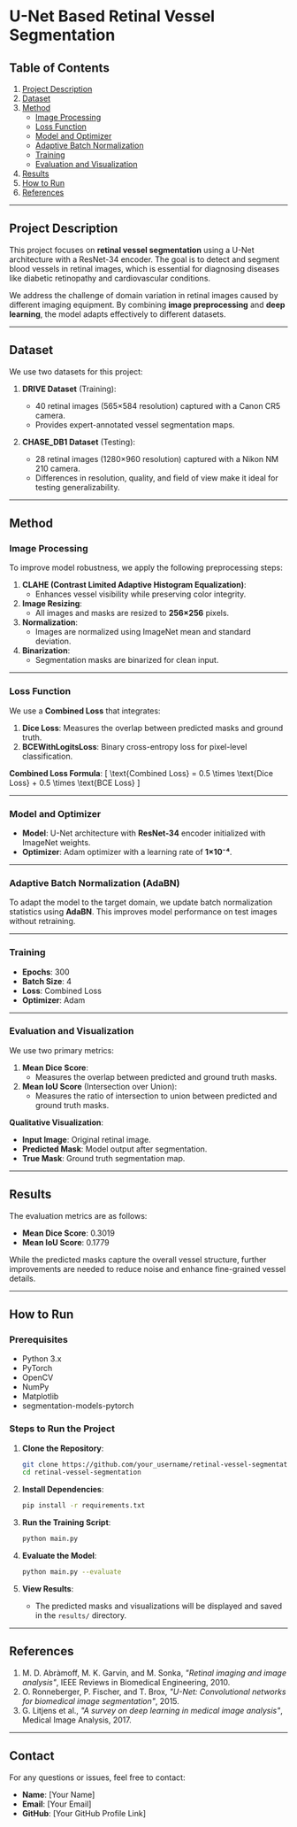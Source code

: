 
# U-Net Based Retinal Vessel Segmentation

## Table of Contents
1. [Project Description](#project-description)
2. [Dataset](#dataset)
3. [Method](#method)
    - [Image Processing](#image-processing)
    - [Loss Function](#loss-function)
    - [Model and Optimizer](#model-and-optimizer)
    - [Adaptive Batch Normalization](#adaptive-batch-normalization)
    - [Training](#training)
    - [Evaluation and Visualization](#evaluation-and-visualization)
4. [Results](#results)
5. [How to Run](#how-to-run)
6. [References](#references)

---

## Project Description

This project focuses on **retinal vessel segmentation** using a U-Net architecture with a ResNet-34 encoder. The goal is to detect and segment blood vessels in retinal images, which is essential for diagnosing diseases like diabetic retinopathy and cardiovascular conditions.

We address the challenge of domain variation in retinal images caused by different imaging equipment. By combining **image preprocessing** and **deep learning**, the model adapts effectively to different datasets.

---

## Dataset

We use two datasets for this project:

1. **DRIVE Dataset** (Training):
    - 40 retinal images (565×584 resolution) captured with a Canon CR5 camera.
    - Provides expert-annotated vessel segmentation maps.

2. **CHASE_DB1 Dataset** (Testing):
    - 28 retinal images (1280×960 resolution) captured with a Nikon NM 210 camera.
    - Differences in resolution, quality, and field of view make it ideal for testing generalizability.

---

## Method

### Image Processing

To improve model robustness, we apply the following preprocessing steps:
1. **CLAHE (Contrast Limited Adaptive Histogram Equalization)**:
   - Enhances vessel visibility while preserving color integrity.
2. **Image Resizing**:
   - All images and masks are resized to **256×256** pixels.
3. **Normalization**:
   - Images are normalized using ImageNet mean and standard deviation.
4. **Binarization**:
   - Segmentation masks are binarized for clean input.

---

### Loss Function

We use a **Combined Loss** that integrates:
1. **Dice Loss**: Measures the overlap between predicted masks and ground truth.
2. **BCEWithLogitsLoss**: Binary cross-entropy loss for pixel-level classification.

**Combined Loss Formula**:
\[
\text{Combined Loss} = 0.5 \times \text{Dice Loss} + 0.5 \times \text{BCE Loss}
\]

---

### Model and Optimizer

- **Model**: U-Net architecture with **ResNet-34** encoder initialized with ImageNet weights.
- **Optimizer**: Adam optimizer with a learning rate of **1×10⁻⁴**.

---

### Adaptive Batch Normalization (AdaBN)

To adapt the model to the target domain, we update batch normalization statistics using **AdaBN**. This improves model performance on test images without retraining.

---

### Training

- **Epochs**: 300
- **Batch Size**: 4
- **Loss**: Combined Loss
- **Optimizer**: Adam

---

### Evaluation and Visualization

We use two primary metrics:
1. **Mean Dice Score**:
   - Measures the overlap between predicted and ground truth masks.
2. **Mean IoU Score** (Intersection over Union):
   - Measures the ratio of intersection to union between predicted and ground truth masks.

**Qualitative Visualization**:
- **Input Image**: Original retinal image.
- **Predicted Mask**: Model output after segmentation.
- **True Mask**: Ground truth segmentation map.

---

## Results

The evaluation metrics are as follows:

- **Mean Dice Score**: 0.3019
- **Mean IoU Score**: 0.1779

While the predicted masks capture the overall vessel structure, further improvements are needed to reduce noise and enhance fine-grained vessel details.

---

## How to Run

### Prerequisites
- Python 3.x
- PyTorch
- OpenCV
- NumPy
- Matplotlib
- segmentation-models-pytorch

### Steps to Run the Project

1. **Clone the Repository**:
   ```bash
   git clone https://github.com/your_username/retinal-vessel-segmentation.git
   cd retinal-vessel-segmentation
   ```

2. **Install Dependencies**:
   ```bash
   pip install -r requirements.txt
   ```

3. **Run the Training Script**:
   ```bash
   python main.py
   ```

4. **Evaluate the Model**:
   ```bash
   python main.py --evaluate
   ```

5. **View Results**:
   - The predicted masks and visualizations will be displayed and saved in the `results/` directory.

---

## References

1. M. D. Abràmoff, M. K. Garvin, and M. Sonka, *"Retinal imaging and image analysis"*, IEEE Reviews in Biomedical Engineering, 2010.
2. O. Ronneberger, P. Fischer, and T. Brox, *"U-Net: Convolutional networks for biomedical image segmentation"*, 2015.
3. G. Litjens et al., *"A survey on deep learning in medical image analysis"*, Medical Image Analysis, 2017.

---

## Contact

For any questions or issues, feel free to contact:
- **Name**: [Your Name]
- **Email**: [Your Email]
- **GitHub**: [Your GitHub Profile Link]
